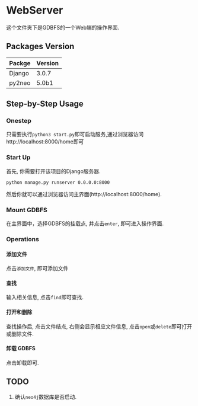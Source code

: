 # WebServer

这个文件夹下是GDBFS的一个Web端的操作界面.

## Packages Version

|Packge|Version|
|:-|:-|
|Django|3.0.7|
|py2neo|5.0b1|

## Step-by-Step Usage

### Onestep

只需要执行`python3 start.py`即可启动服务,通过浏览器访问http://localhost:8000/home即可

### Start Up

首先, 你需要打开该项目的Django服务器.

```shell script
python manage.py runserver 0.0.0.0:8000
```

然后你就可以通过浏览器访问主界面(http://localhost:8000/home).

### Mount GDBFS

在主界面中，选择GDBFS的挂载点, 并点击`enter`, 即可进入操作界面.

### Operations

#### 添加文件

点击`添加文件`, 即可添加文件

#### 查找

输入相关信息, 点击`find`即可查找.

#### 打开和删除

查找操作后, 点击文件结点, 右侧会显示相应文件信息, 点击`open`或`delete`即可打开或删除文件.

#### 卸载 GDBFS

点击卸载即可.

## TODO

1. 确认`neo4j`数据库是否启动.
